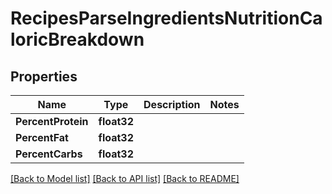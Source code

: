 # RecipesParseIngredientsNutritionCaloricBreakdown

## Properties

Name | Type | Description | Notes
------------ | ------------- | ------------- | -------------
**PercentProtein** | **float32** |  | 
**PercentFat** | **float32** |  | 
**PercentCarbs** | **float32** |  | 

[[Back to Model list]](../README.md#documentation-for-models) [[Back to API list]](../README.md#documentation-for-api-endpoints) [[Back to README]](../README.md)


